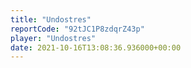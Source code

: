 ```yaml
---
title: "Undostres"
reportCode: "92tJC1P8zdqrZ43p"
player: "Undostres"
date: 2021-10-16T13:08:36.936000+00:00
---
```

